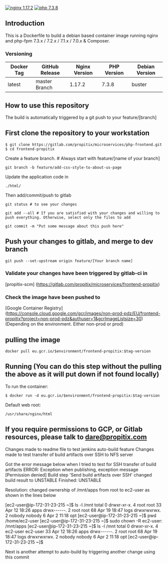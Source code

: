 [![nginx 1.17.2](https://img.shields.io/badge/nginx-1.17.2-brightgreen.svg?&logo=nginx&logoColor=white&style=for-the-badge)](https://nginx.org/en/CHANGES) [![php 7.3.8](https://img.shields.io/badge/php--fpm-7.3.8-blue.svg?&logo=php&logoColor=white&style=for-the-badge)](https://secure.php.net/releases/7_3_8.php)


## Introduction
This is a Dockerfile to build a debian based container image running nginx and php-fpm 7.3.x / 7.2.x / 7.1.x / 7.0.x & Composer.

### Versioning
| Docker Tag | GitHub Release | Nginx Version | PHP Version | Debian Version |
|-----|-------|-----|--------|--------|
| latest | master Branch |1.17.2 | 7.3.8 | buster |


## How to use this repository
The build is automatically triggered by a git push to your feature/[branch]

## First clone the repository to your workstation
```
$ git clone https://gitlab.com/propitix/microservices/php-frontend.git
$ cd frontend-propitix
```

Create a feature branch. # Always start with feature/[name of your branch]
```
git branch -b feature/add-css-style-to-about-us-page
```


Update the application code in
```
./html/
```

Then add/commit/push to gitlab

```
git status # to see your changes
```

```
git add --all # If you are satisfied with your changes and willing to push everything. Otherwise, select only the files to add
```

```
git commit -m "Put some message about this push here"
```

## Push your changes to gitlab, and merge to dev branch
```
git push --set-upstream origin feature/[Your branch name]
```

### Validate your changes have been triggered by gitlab-ci in
[propitix-scm] (https://gitlab.com/propitix/microservices/frontend-propitix)

### Check the image have been pushed to
[Google Container Registry] (https://console.cloud.google.com/gcr/images/non-prod-pdz/EU/frontend-propitix?project=non-prod-pdz&authuser=1&gcrImageListsize=30) (Depending on the environment. Either non-prod or prod)

## pulling the image
```
docker pull eu.gcr.io/$environment/frontend-propitix:$tag-version
```

## Running (You can do this step without the pulling the above as it will put down if not found locally)
To run the container:
```
$ docker run -d eu.gcr.io/$environment/frontend-propitix:$tag-version
```

Default web root:
```
/usr/share/nginx/html
```

## If you require permissions to GCP, or Gitlab resources, please talk to dare@propitix.com

Changes made to readme file to test jenkins auto-build feature
Changes made to test transfer of build artifacts over SSH to NFS server

Got the error message below when I tried to test for SSH transfer of build artifacts
ERROR: Exception when publishing, exception message [Permission denied]
Build step 'Send build artifacts over SSH' changed build result to UNSTABLE
Finished: UNSTABLE

Resolution: changed ownership of /mnt/apps from root to ec2-user as shown in the lines below

[ec2-user@ip-172-31-23-215 ~]$ ls -l /mnt
total 0
drwxr-xr-x. 4 root   root   33 Apr 12 18:26 apps
drwx------. 2 root   root   68 Apr 19 18:47 logs
drwxrwxrwx. 2 nobody nobody  6 Apr  2 11:18 opt
[ec2-user@ip-172-31-23-215 ~]$ pwd
/home/ec2-user
[ec2-user@ip-172-31-23-215 ~]$ sudo chown -R ec2-user: /mnt/apps
[ec2-user@ip-172-31-23-215 ~]$ ls -l /mnt
total 0
drwxr-xr-x. 4 ec2-user ec2-user 33 Apr 12 18:26 apps
drwx------. 2 root     root     68 Apr 19 18:47 logs
drwxrwxrwx. 2 nobody   nobody    6 Apr  2 11:18 opt
[ec2-user@ip-172-31-23-215 ~]$


Next is another attempt to auto-build by triggering another change using this commit
